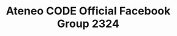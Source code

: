 ---
title: Ateneo CODE Official Facebook Group 2324
redirect_to: https://fb.me/g/p_cyxcnGEb7wvvY2TW/RKRNkAIn
redirect_from: 
  - /CODEFBGroup2324
  - /codefbgroup2324
---